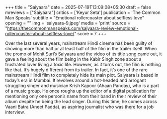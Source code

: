 +++
title = "Saiyaara"
date = 2025-07-19T13:09:08+05:30
draft = false
mreviews = ["Saiyaara"]
critics = ['Keyur Seta']
publication = 'The Common Man Speaks'
subtitle = "Emotional rollercoaster about selfless love"
opening = ""
img = 'saiyaara-9.jpeg'
media = 'print'
source = "https://thecommonmanspeaks.com/saiyaara-review-emotional-rollercoaster-about-selfless-love/"
score = 7
+++

Over the last several years, mainstream Hindi cinema has been guilty of showing more than half or at least half of the film in the trailer itself. When the promo of Mohit Suri’s Saiyaara and the video of its title song came out, it gave a feeling about the film being in the Kabir Singh zone about a frustrated lover living a toxic life. However, as it turns out, the film is nothing like that. It’s hugely different from its trailer. In fact, it’s one of the rare mainstream Hindi film to completely hide its main plot. Saiyaara is based in today’s era in Mumbai. It revolves around a hot-headed and arrogant struggling singer and musician Krish Kapoor (Ahaan Panday), who is a part of a music group. He once roughs up the editor of a digital publication for mentioning only one person’s name from their band in their review of their album despite he being the lead singer. During this time, he comes across Vaani Batra (Aneet Padda), as aspiring journalist who was there for a job interview.
